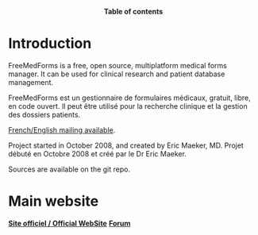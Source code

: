 <p align='center'><b>Table of contents</b></p>




# Introduction #

FreeMedForms is a free, open source, multiplatform medical forms manager.
It can be used for clinical research and patient database management.

FreeMedForms est un gestionnaire de formulaires médicaux, gratuit, libre, en code ouvert.
Il peut être utilisé pour la recherche clinique et la gestion des dossiers patients.

[French/English mailing available](mailto:freemedforms@googlegroups.com).

Project started in October 2008, and created by Eric Maeker, MD. Projet débuté en Octobre 2008 et créé par le Dr Eric Maeker.

Sources are available on the git repo.

# Main website #

<strong><a href='http://www.freemedforms.com'>Site officiel / Official WebSite</a></strong>
<strong><a href='http://forum.freemedforms.com'>Forum</a></strong>